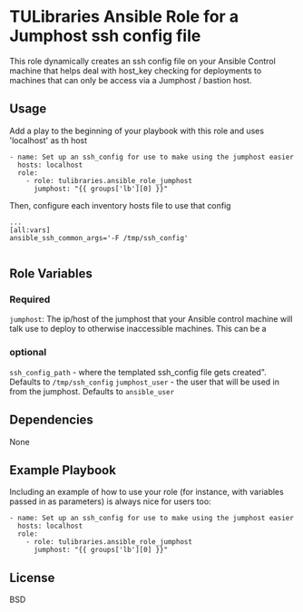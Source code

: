 TULibraries Ansible Role for a Jumphost ssh config file
=========

This role dynamically creates an ssh config file on your Ansible Control machine
that helps deal with host_key checking for deployments to machines that can only
be access via a Jumphost / bastion host.

Usage
-------------

Add a play to the beginning of your playbook with this role and uses 'localhost' as th host

```
- name: Set up an ssh_config for use to make using the jumphost easier
  hosts: localhost
  role:
    - role: tulibraries.ansible_role_jumphost
      jumphost: "{{ groups['lb'][0] }}"
```

Then, configure each inventory hosts file to use that config

```
...
[all:vars]
ansible_ssh_common_args='-F /tmp/ssh_config'


```


Role Variables
--------------

### Required
`jumphost`: The ip/host of the jumphost that your Ansible control machine will
talk use to deploy to otherwise inaccessible machines. This can be a

### optional
`ssh_config_path` -  where the templated ssh_config file gets created". Defaults to `/tmp/ssh_config`
`jumphost_user` -  the user that will be used in from the jumphost. Defaults to `ansible_user`


Dependencies
------------

None

Example Playbook
----------------

Including an example of how to use your role (for instance, with variables
passed in as parameters) is always nice for users too:

```
- name: Set up an ssh_config for use to make using the jumphost easier
  hosts: localhost
  role:
    - role: tulibraries.ansible_role_jumphost
      jumphost: "{{ groups['lb'][0] }}"
```

License
-------

BSD
